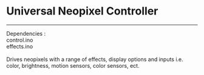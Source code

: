 # Universal Neopixel Controller
<hr>

Dependencies :<br/>
control.ino<br/>
effects.ino<br/><br/>
Drives neopixels with a range of effects, display options and inputs i.e. color, brightness, motion sensors, color sensors, ect.

